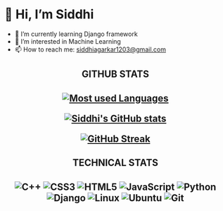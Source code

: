 <h1 style={text-align: center;}>👋 Hi, I’m Siddhi</h1>

- 🌱 I’m currently learning Django framework
- 👀 I’m interested in Machine Learning
- 📫 How to reach me: siddhiagarkar1203@gmail.com
<!---
siddhiagarkar/siddhiagarkar is a ✨ special ✨ repository because its `README.md` (this file) appears on your GitHub profile.
You can click the Preview link to take a look at your changes.
--->
<div align="center">

<h2 style={text-align: center;}>GITHUB STATS<h2>
  
[![Most used Languages](https://github-readme-stats.vercel.app/api/top-langs/?username=siddhiagarkar&layout=compact)](https://github.com/anuraghazra/github-readme-stats)

[![Siddhi's GitHub stats](https://github-readme-stats.vercel.app/api?username=siddhiagarkar&show_icons=true&theme=tokyonight)](https://github.com/anuraghazra/github-readme-stats)

[![GitHub Streak](http://github-readme-streak-stats.herokuapp.com?user=siddhiagarkar&theme=dark-smoky&border_radius=15)](https://git.io/streak-stats)

  <h2 style={text-align: center;}>TECHNICAL STATS<h2>
    
  ![C++](https://img.shields.io/badge/c++-%2300599C.svg?style=for-the-badge&logo=c%2B%2B&logoColor=white)
  ![CSS3](https://img.shields.io/badge/css3-%231572B6.svg?style=for-the-badge&logo=css3&logoColor=white)
  ![HTML5](https://img.shields.io/badge/html5-%23E34F26.svg?style=for-the-badge&logo=html5&logoColor=white)
  ![JavaScript](https://img.shields.io/badge/javascript-%23323330.svg?style=for-the-badge&logo=javascript&logoColor=%23F7DF1E)
  ![Python](https://img.shields.io/badge/python-3670A0?style=for-the-badge&logo=python&logoColor=ffdd54)
  ![Django](https://img.shields.io/badge/django-%23092E20.svg?style=for-the-badge&logo=django&logoColor=white)
  ![Linux](https://img.shields.io/badge/Linux-FCC624?style=for-the-badge&logo=linux&logoColor=black)
  ![Ubuntu](https://img.shields.io/badge/Ubuntu-E95420?style=for-the-badge&logo=ubuntu&logoColor=white)
  ![Git](https://img.shields.io/badge/git-%23F05033.svg?style=for-the-badge&logo=git&logoColor=white)
</div>
